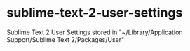 sublime-text-2-user-settings
============================

Sublime Text 2 User Settings stored in "~/Library/Application Support/Sublime Text 2/Packages/User"